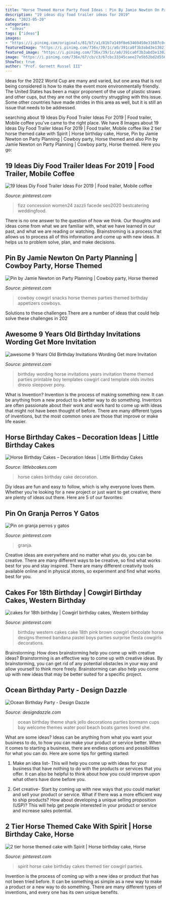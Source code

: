 ```yaml
---
title: "Horse Themed Horse Party Food Ideas : Pin By Jamie Newton On Party Planning"
description: "19 ideas diy food trailer ideas for 2019"
date: "2023-05-20"
categories:
- "ideas"
tags: ["ideas"]
images:
- "https://i.pinimg.com/originals/81/b7/a1/81b7a149f8e63469450e31687c0ce8af.jpg"
featuredImage: "https://i.pinimg.com/736x/39/1c/a0/391ca0f3b3abd3e13021aa53bcf43fa5--invitation-wording-invitation-ideas.jpg"
featured_image: "https://i.pinimg.com/736x/39/1c/a0/391ca0f3b3abd3e13021aa53bcf43fa5--invitation-wording-invitation-ideas.jpg"
image: "https://i.pinimg.com/736x/67/cb/c3/67cbc33345caee27e5b52bd2d556608f--th-birthday-party-birthday-cakes-for-girls.jpg"
ShowToc: true
author: "Prof. Garnett Russel III"
---
```



Ideas for the 2022 World Cup are many and varied, but one area that is not being considered is how to make the event more environmentally friendly. The United States has been a major proponent of the use of plastic straws and other cups, but they are not the only country struggling with this issue. Some other countries have made strides in this area as well, but it is still an issue that needs to be addressed.

	

		
searching about 19 Ideas Diy Food Trailer Ideas For 2019 | Food trailer, Mobile coffee you've came to the right place. We have 8 Images about 19 Ideas Diy Food Trailer Ideas For 2019 | Food trailer, Mobile coffee like 2 tier horse themed cake with Spirit | Horse birthday cake, Horse, Pin by Jamie Newton on Party Planning | Cowboy party, Horse themed and also Pin by Jamie Newton on Party Planning | Cowboy party, Horse themed. Here you go:
		
    
## 19 Ideas Diy Food Trailer Ideas For 2019 | Food Trailer, Mobile Coffee

<img loading=lazy src="https://i.pinimg.com/736x/9a/25/93/9a259333513003e490f7be78101f0822.jpg" onerror="this.onerror=null;this.src='https://tse1.mm.bing.net/th?id=OIP.KNoH1C-Cdc9Xj4EQzUWgRwAAAA&amp;pid=15.1';" alt="19 Ideas Diy Food Trailer Ideas For 2019 | Food trailer, Mobile coffee">

_Source: pinterest.com_

>fizz concession women24 zazzli facede seo2020 bestcatering weddingfood. 

	

There is no one answer to the question of how we think. Our thoughts and ideas come from what we are familiar with, what we have learned in our past, and what we are reading or watching. Brainstroming is a process that allows us to process all of this information and come up with new ideas. It helps us to problem solve, plan, and make decisions.

    
## Pin By Jamie Newton On Party Planning | Cowboy Party, Horse Themed

<img loading=lazy src="https://i.pinimg.com/originals/81/b7/a1/81b7a149f8e63469450e31687c0ce8af.jpg" onerror="this.onerror=null;this.src='https://tse2.mm.bing.net/th?id=OIP.dYW4MYxl-X6GCCfhwcTC8gHaE9&amp;pid=15.1';" alt="Pin by Jamie Newton on Party Planning | Cowboy party, Horse themed">

_Source: pinterest.com_

>cowboy cowgirl snacks horse themes parties themed birthday appetizers cowboys. 

	

Solutions to these challenges
There are a number of ideas that could help solve these challenges in 202
    
## Awesome 9 Years Old Birthday Invitations Wording Get More Invitation

<img loading=lazy src="https://i.pinimg.com/736x/39/1c/a0/391ca0f3b3abd3e13021aa53bcf43fa5--invitation-wording-invitation-ideas.jpg" onerror="this.onerror=null;this.src='https://tse4.mm.bing.net/th?id=OIP.nqncDbho9m0YdFpyOEQo-gHaLH&amp;pid=15.1';" alt="awesome 9 Years Old Birthday Invitations Wording Get more Invitation">

_Source: pinterest.com_

>birthday wording horse invitations years invitation theme themed parties printable boy templates cowgirl card template olds invites drevio sleepover pony. 

	

What is Invention?
Invention is the process of making something new. It can be anything from a new product to a better way to do something. Inventors are often passionate about their work and work hard to come up with ideas that might not have been thought of before. There are many different types of inventions, but the most common ones are those that improve or make life easier.

    
## Horse Birthday Cakes – Decoration Ideas | Little Birthday Cakes

<img loading=lazy src="http://www.littlebcakes.com/wp-content/uploads/2014/01/Horse-Cakes-Pictures.jpg" onerror="this.onerror=null;this.src='https://tse4.mm.bing.net/th?id=OIP.smxNb7viHgNo-FelcJS1wwHaGP&amp;pid=15.1';" alt="Horse Birthday Cakes – Decoration Ideas | Little Birthday Cakes">

_Source: littlebcakes.com_

>horse cakes birthday cake decoration. 

	

Diy ideas are fun and easy to follow, which is why everyone loves them. Whether you’re looking for a new project or just want to get creative, there are plenty of ideas out there. Here are 5 of our favorites: 

    
## Pin On Granja Perros Y Gatos

<img loading=lazy src="https://i.pinimg.com/736x/69/d2/21/69d2218d2c7e0ecf8e119c3e91b14824--funny-birthday-cakes-horse-birthday-cakes.jpg" onerror="this.onerror=null;this.src='https://tse4.mm.bing.net/th?id=OIP.zWHZRjdUz1_QJQlVdTnwbQAAAA&amp;pid=15.1';" alt="Pin on granja perros y gatos">

_Source: pinterest.com_

>granja. 

	

Creative ideas are everywhere and no matter what you do, you can be creative. There are many different ways to be creative, so find what works best for you and stay inspired. There are many different creativity tools available online and in physical stores, so experiment and find what works best for you.

    
## Cakes For 18th Birthday | Cowgirl Birthday Cakes, Western Birthday

<img loading=lazy src="https://i.pinimg.com/736x/67/cb/c3/67cbc33345caee27e5b52bd2d556608f--th-birthday-party-birthday-cakes-for-girls.jpg" onerror="this.onerror=null;this.src='https://tse4.mm.bing.net/th?id=OIP.BJPhFpcfVobHRi31N4tuiAHaJ3&amp;pid=15.1';" alt="cakes for 18th birthday | Cowgirl birthday cakes, Western birthday">

_Source: pinterest.com_

>birthday western cakes cake 18th pink brown cowgirl chocolate horse designs themed bandana pastel boys parties surprise fiesta cowgirls decorations. 

	

Brainstorming: How does brainstorming help you come up with creative ideas?
Brainstorming is an effective way to come up with creative ideas. By brainstorming, you can get rid of any potential obstacles in your way and allow yourself to think more freely. Brainstorming can also help you come up with new ideas that may be better suited for a specific project.

    
## Ocean Birthday Party - Design Dazzle

<img loading=lazy src="http://www.designdazzle.com/wp-content/uploads/2013/04/IMG_2210.jpg" onerror="this.onerror=null;this.src='https://tse2.mm.bing.net/th?id=OIP.fzvScwqvSHd1wkIhuq4QkQHaJ4&amp;pid=15.1';" alt="Ocean Birthday Party - Design Dazzle">

_Source: designdazzle.com_

>ocean birthday theme shark jello decorations parties bormann cups bay welcome themes water pool beach boats games loved she. 

	

What are some ideas?
Ideas can be anything from what you want your business to do, to how you can make your product or service better. When it comes to starting a business, there are endless options and possibilities for what you can do. Here are some tips for getting started: 
1. Make an idea list- This will help you come up with ideas for your business that have nothing to do with the products or services that you offer. It can also be helpful to think about how you could improve upon what others have done before you.

2. Get creative- Start by coming up with new ways that you could market and sell your product or service. What if there was a more efficient way to ship products? How about developing a unique selling proposition (USP)? This will help get people interested in your product or service and increase sales potential. 


    
## 2 Tier Horse Themed Cake With Spirit | Horse Birthday Cake, Horse

<img loading=lazy src="https://i.pinimg.com/736x/2a/d8/9d/2ad89d0a6eaa78d255a69fc5760441f6.jpg" onerror="this.onerror=null;this.src='https://tse4.mm.bing.net/th?id=OIP.jB8Q0du-UlixY0PVgfyCoAHaLH&amp;pid=15.1';" alt="2 tier horse themed cake with Spirit | Horse birthday cake, Horse">

_Source: pinterest.com_

>spirit horse cake birthday cakes themed tier cowgirl parties. 

	

Invention is the process of coming up with a new idea or product that has not been tried before. It can be something as simple as a new way to make a product or a new way to do something. There are many different types of inventions, and every one has its own unique benefits.

